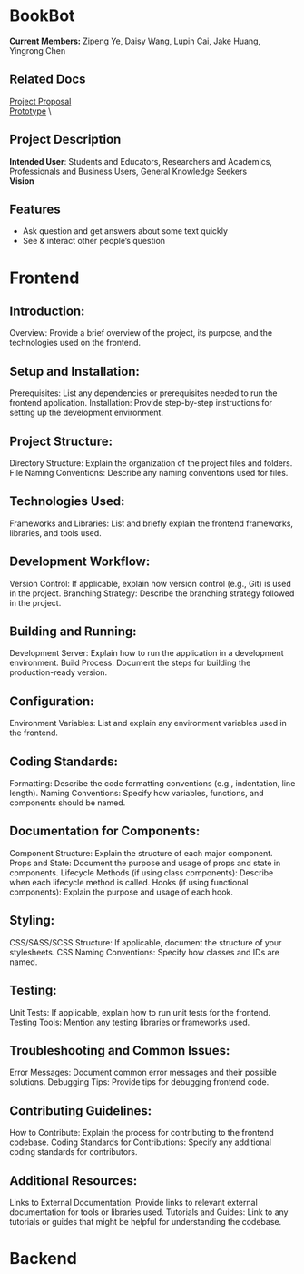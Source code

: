 # BookBot

**Current Members:** Zipeng Ye, Daisy Wang, Lupin Cai, Jake Huang, Yingrong Chen

## Related Docs

[Project Proposal](https://docs.google.com/presentation/d/1wmgdU4fvd9bXjya1XX0uYulyAaowAYtKBF-a_xRpinU/edit?usp=sharing) \
[Prototype](<https://www.figma.com/file/1ilqhGSZbZ6eJEDCDqV45u/TEMP-(Copy)?type=design&node-id=0%3A1&mode=design&t=WJlE8nfwxkB05A8n-1>) \

## Project Description

**Intended User**: Students and Educators, Researchers and Academics, Professionals and Business Users, General Knowledge Seekers \
**Vision**

## Features

- Ask question and get answers about some text quickly
- See & interact other people’s question

# Frontend

## Introduction:

Overview: Provide a brief overview of the project, its purpose, and the technologies used on the frontend.

## Setup and Installation:

Prerequisites: List any dependencies or prerequisites needed to run the frontend application.
Installation: Provide step-by-step instructions for setting up the development environment.

## Project Structure:

Directory Structure: Explain the organization of the project files and folders.
File Naming Conventions: Describe any naming conventions used for files.

## Technologies Used:

Frameworks and Libraries: List and briefly explain the frontend frameworks, libraries, and tools used.

## Development Workflow:

Version Control: If applicable, explain how version control (e.g., Git) is used in the project.
Branching Strategy: Describe the branching strategy followed in the project.

## Building and Running:

Development Server: Explain how to run the application in a development environment.
Build Process: Document the steps for building the production-ready version.

## Configuration:

Environment Variables: List and explain any environment variables used in the frontend.

## Coding Standards:

Formatting: Describe the code formatting conventions (e.g., indentation, line length).
Naming Conventions: Specify how variables, functions, and components should be named.

## Documentation for Components:

Component Structure: Explain the structure of each major component.
Props and State: Document the purpose and usage of props and state in components.
Lifecycle Methods (if using class components): Describe when each lifecycle method is called.
Hooks (if using functional components): Explain the purpose and usage of each hook.

## Styling:

CSS/SASS/SCSS Structure: If applicable, document the structure of your stylesheets.
CSS Naming Conventions: Specify how classes and IDs are named.

## Testing:

Unit Tests: If applicable, explain how to run unit tests for the frontend.
Testing Tools: Mention any testing libraries or frameworks used.

## Troubleshooting and Common Issues:

Error Messages: Document common error messages and their possible solutions.
Debugging Tips: Provide tips for debugging frontend code.

## Contributing Guidelines:

How to Contribute: Explain the process for contributing to the frontend codebase.
Coding Standards for Contributions: Specify any additional coding standards for contributors.

## Additional Resources:

Links to External Documentation: Provide links to relevant external documentation for tools or libraries used.
Tutorials and Guides: Link to any tutorials or guides that might be helpful for understanding the codebase.

# Backend
